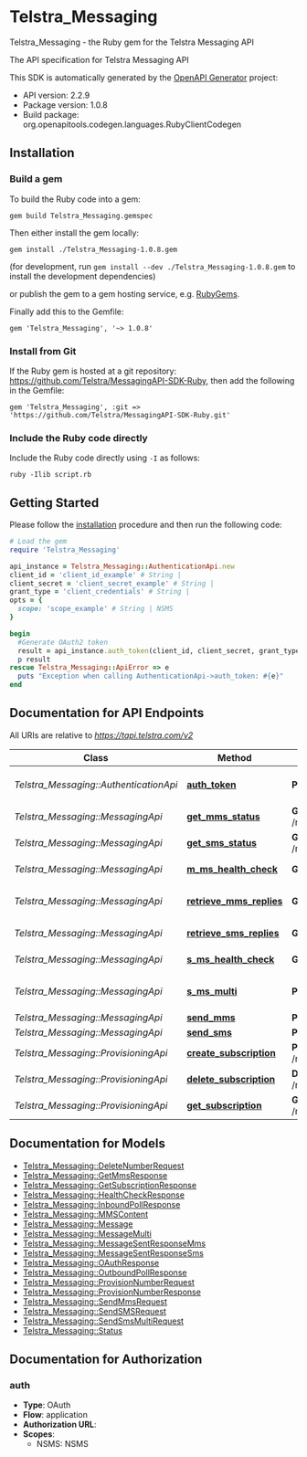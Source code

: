 # Telstra_Messaging

Telstra_Messaging - the Ruby gem for the Telstra Messaging API

The API specification for Telstra Messaging API

This SDK is automatically generated by the [OpenAPI Generator](https://openapi-generator.tech) project:

- API version: 2.2.9
- Package version: 1.0.8
- Build package: org.openapitools.codegen.languages.RubyClientCodegen

## Installation

### Build a gem

To build the Ruby code into a gem:

```shell
gem build Telstra_Messaging.gemspec
```

Then either install the gem locally:

```shell
gem install ./Telstra_Messaging-1.0.8.gem
```

(for development, run `gem install --dev ./Telstra_Messaging-1.0.8.gem` to install the development dependencies)

or publish the gem to a gem hosting service, e.g. [RubyGems](https://rubygems.org/).

Finally add this to the Gemfile:

    gem 'Telstra_Messaging', '~> 1.0.8'

### Install from Git

If the Ruby gem is hosted at a git repository: https://github.com/Telstra/MessagingAPI-SDK-Ruby, then add the following in the Gemfile:

    gem 'Telstra_Messaging', :git => 'https://github.com/Telstra/MessagingAPI-SDK-Ruby.git'

### Include the Ruby code directly

Include the Ruby code directly using `-I` as follows:

```shell
ruby -Ilib script.rb
```

## Getting Started

Please follow the [installation](#installation) procedure and then run the following code:

```ruby
# Load the gem
require 'Telstra_Messaging'

api_instance = Telstra_Messaging::AuthenticationApi.new
client_id = 'client_id_example' # String | 
client_secret = 'client_secret_example' # String | 
grant_type = 'client_credentials' # String | 
opts = {
  scope: 'scope_example' # String | NSMS
}

begin
  #Generate OAuth2 token
  result = api_instance.auth_token(client_id, client_secret, grant_type, opts)
  p result
rescue Telstra_Messaging::ApiError => e
  puts "Exception when calling AuthenticationApi->auth_token: #{e}"
end

```

## Documentation for API Endpoints

All URIs are relative to *https://tapi.telstra.com/v2*

Class | Method | HTTP request | Description
------------ | ------------- | ------------- | -------------
*Telstra_Messaging::AuthenticationApi* | [**auth_token**](docs/AuthenticationApi.md#auth_token) | **POST** /oauth/token | Generate OAuth2 token
*Telstra_Messaging::MessagingApi* | [**get_mms_status**](docs/MessagingApi.md#get_mms_status) | **GET** /messages/mms/{messageid}/status | Get MMS Status
*Telstra_Messaging::MessagingApi* | [**get_sms_status**](docs/MessagingApi.md#get_sms_status) | **GET** /messages/sms/{messageId}/status | Get SMS Status
*Telstra_Messaging::MessagingApi* | [**m_ms_health_check**](docs/MessagingApi.md#m_ms_health_check) | **GET** /messages/mms/heathcheck | MMS Health Check
*Telstra_Messaging::MessagingApi* | [**retrieve_mms_replies**](docs/MessagingApi.md#retrieve_mms_replies) | **GET** /messages/mms | Retrieve MMS Replies
*Telstra_Messaging::MessagingApi* | [**retrieve_sms_replies**](docs/MessagingApi.md#retrieve_sms_replies) | **GET** /messages/sms | Retrieve SMS Replies
*Telstra_Messaging::MessagingApi* | [**s_ms_health_check**](docs/MessagingApi.md#s_ms_health_check) | **GET** /messages/sms/heathcheck | SMS Health Check
*Telstra_Messaging::MessagingApi* | [**s_ms_multi**](docs/MessagingApi.md#s_ms_multi) | **POST** /messages/sms/multi | Send Multiple SMS
*Telstra_Messaging::MessagingApi* | [**send_mms**](docs/MessagingApi.md#send_mms) | **POST** /messages/mms | Send MMS
*Telstra_Messaging::MessagingApi* | [**send_sms**](docs/MessagingApi.md#send_sms) | **POST** /messages/sms | Send SMS
*Telstra_Messaging::ProvisioningApi* | [**create_subscription**](docs/ProvisioningApi.md#create_subscription) | **POST** /messages/provisioning/subscriptions | Create Subscription
*Telstra_Messaging::ProvisioningApi* | [**delete_subscription**](docs/ProvisioningApi.md#delete_subscription) | **DELETE** /messages/provisioning/subscriptions | Delete Subscription
*Telstra_Messaging::ProvisioningApi* | [**get_subscription**](docs/ProvisioningApi.md#get_subscription) | **GET** /messages/provisioning/subscriptions | Get Subscription


## Documentation for Models

 - [Telstra_Messaging::DeleteNumberRequest](docs/DeleteNumberRequest.md)
 - [Telstra_Messaging::GetMmsResponse](docs/GetMmsResponse.md)
 - [Telstra_Messaging::GetSubscriptionResponse](docs/GetSubscriptionResponse.md)
 - [Telstra_Messaging::HealthCheckResponse](docs/HealthCheckResponse.md)
 - [Telstra_Messaging::InboundPollResponse](docs/InboundPollResponse.md)
 - [Telstra_Messaging::MMSContent](docs/MMSContent.md)
 - [Telstra_Messaging::Message](docs/Message.md)
 - [Telstra_Messaging::MessageMulti](docs/MessageMulti.md)
 - [Telstra_Messaging::MessageSentResponseMms](docs/MessageSentResponseMms.md)
 - [Telstra_Messaging::MessageSentResponseSms](docs/MessageSentResponseSms.md)
 - [Telstra_Messaging::OAuthResponse](docs/OAuthResponse.md)
 - [Telstra_Messaging::OutboundPollResponse](docs/OutboundPollResponse.md)
 - [Telstra_Messaging::ProvisionNumberRequest](docs/ProvisionNumberRequest.md)
 - [Telstra_Messaging::ProvisionNumberResponse](docs/ProvisionNumberResponse.md)
 - [Telstra_Messaging::SendMmsRequest](docs/SendMmsRequest.md)
 - [Telstra_Messaging::SendSMSRequest](docs/SendSMSRequest.md)
 - [Telstra_Messaging::SendSmsMultiRequest](docs/SendSmsMultiRequest.md)
 - [Telstra_Messaging::Status](docs/Status.md)


## Documentation for Authorization


### auth


- **Type**: OAuth
- **Flow**: application
- **Authorization URL**: 
- **Scopes**: 
  - NSMS: NSMS

